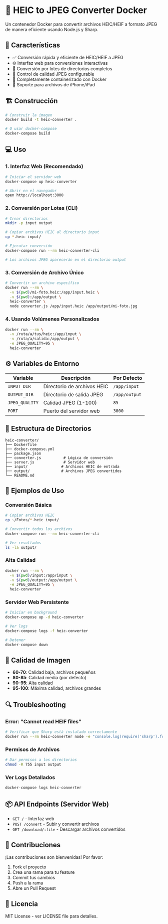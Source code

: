 # 🔄 HEIC to JPEG Converter Docker

Un contenedor Docker para convertir archivos HEIC/HEIF a formato JPEG de manera eficiente usando Node.js y Sharp.

## 🚀 Características

- ✅ Conversión rápida y eficiente de HEIC/HEIF a JPEG
- 🌐 Interfaz web para conversiones interactivas
- 📁 Conversión por lotes de directorios completos
- 🎯 Control de calidad JPEG configurable
- 🐳 Completamente containerizado con Docker
- 📱 Soporte para archivos de iPhone/iPad

## 🏗️ Construcción

```bash
# Construir la imagen
docker build -t heic-converter .

# O usar docker-compose
docker-compose build
```

## 💻 Uso

### 1. Interfaz Web (Recomendado)

```bash
# Iniciar el servidor web
docker-compose up heic-converter

# Abrir en el navegador
open http://localhost:3000
```

### 2. Conversión por Lotes (CLI)

```bash
# Crear directorios
mkdir -p input output

# Copiar archivos HEIC al directorio input
cp *.heic input/

# Ejecutar conversión
docker-compose run --rm heic-converter-cli

# Los archivos JPEG aparecerán en el directorio output
```

### 3. Conversión de Archivo Único

```bash
# Convertir un archivo específico
docker run --rm \
  -v $(pwd)/mi-foto.heic:/app/input.heic \
  -v $(pwd):/app/output \
  heic-converter \
  node converter.js /app/input.heic /app/output/mi-foto.jpg
```

### 4. Usando Volúmenes Personalizados

```bash
docker run --rm \
  -v /ruta/a/tus/heic:/app/input \
  -v /ruta/a/salida:/app/output \
  -e JPEG_QUALITY=95 \
  heic-converter
```

## ⚙️ Variables de Entorno

| Variable | Descripción | Por Defecto |
|----------|-------------|-------------|
| `INPUT_DIR` | Directorio de archivos HEIC | `/app/input` |
| `OUTPUT_DIR` | Directorio de salida JPEG | `/app/output` |
| `JPEG_QUALITY` | Calidad JPEG (1-100) | `85` |
| `PORT` | Puerto del servidor web | `3000` |

## 📂 Estructura de Directorios

```
heic-converter/
├── Dockerfile
├── docker-compose.yml
├── package.json
├── converter.js          # Lógica de conversión
├── server.js             # Servidor web
├── input/               # Archivos HEIC de entrada
├── output/              # Archivos JPEG convertidos
└── README.md
```

## 🔧 Ejemplos de Uso

### Conversión Básica
```bash
# Copiar archivos HEIC
cp ~/Fotos/*.heic input/

# Convertir todos los archivos
docker-compose run --rm heic-converter-cli

# Ver resultados
ls -la output/
```

### Alta Calidad
```bash
docker run --rm \
  -v $(pwd)/input:/app/input \
  -v $(pwd)/output:/app/output \
  -e JPEG_QUALITY=95 \
  heic-converter
```

### Servidor Web Persistente
```bash
# Iniciar en background
docker-compose up -d heic-converter

# Ver logs
docker-compose logs -f heic-converter

# Detener
docker-compose down
```

## 🎯 Calidad de Imagen

- **60-70**: Calidad baja, archivos pequeños
- **80-85**: Calidad media (por defecto)
- **90-95**: Alta calidad
- **95-100**: Máxima calidad, archivos grandes

## 🔍 Troubleshooting

### Error: "Cannot read HEIF files"
```bash
# Verificar que Sharp está instalado correctamente
docker run --rm heic-converter node -e "console.log(require('sharp').format)"
```

### Permisos de Archivos
```bash
# Dar permisos a los directorios
chmod -R 755 input output
```

### Ver Logs Detallados
```bash
docker-compose logs heic-converter
```

## 📦 API Endpoints (Servidor Web)

- `GET /` - Interfaz web
- `POST /convert` - Subir y convertir archivos
- `GET /download/:file` - Descargar archivos convertidos

## 🤝 Contribuciones

¡Las contribuciones son bienvenidas! Por favor:

1. Fork el proyecto
2. Crea una rama para tu feature
3. Commit tus cambios
4. Push a la rama
5. Abre un Pull Request

## 📄 Licencia

MIT License - ver LICENSE file para detalles.